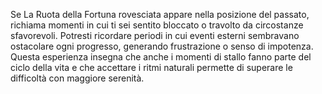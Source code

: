 Se La Ruota della Fortuna rovesciata appare nella posizione del passato, richiama momenti in cui ti sei sentito bloccato o travolto da circostanze sfavorevoli. Potresti ricordare periodi in cui eventi esterni sembravano ostacolare ogni progresso, generando frustrazione o senso di impotenza.  
Questa esperienza insegna che anche i momenti di stallo fanno parte del ciclo della vita e che accettare i ritmi naturali permette di superare le difficoltà con maggiore serenità.
